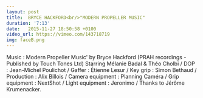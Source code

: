 ```yaml
---
layout: post
title:  BRYCE HACKFORD<br/>"MODERN PROPELLER MUSIC"
duration: '7:13'
date:   2015-11-27 18:50:58 +0100
video_url: https://vimeo.com/143718719
img: faceB.png
---
```


Music : Modern Propeller Music' by Bryce Hackford
(PRAH recordings - Published by Touch Tones Ltd)
Starring Mélanie Badal & Théo Cholbi / DOP : Jean-Michel Poulichot / Gaffer : Étienne Lesur / Key grip : Simon Bethaud / Production : Alix Billois / Camera equipment : Planning Caméra / Grip equipment : NextShot / Light equipment : Jeronimo / Thanks to Jérôme Krumenacker.
<BR>
	<BR><BR>